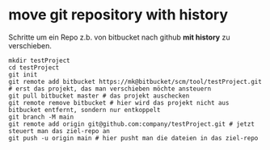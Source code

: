 # move git repository with history

Schritte um ein Repo z.b. von bitbucket nach github __mit history__ zu verschieben.

```
mkdir testProject
cd testProject
git init
git remote add bitbucket https://mk@bitbucket/scm/tool/testProject.git # erst das projekt, das man verschieben möchte ansteuern
git pull bitbucket master # das projekt auschecken
git remote remove bitbucket # hier wird das projekt nicht aus bitbucket entfernt, sondern nur entkoppelt
git branch -M main
git remote add origin git@github.com:company/testProject.git # jetzt steuert man das ziel-repo an
git push -u origin main # hier pusht man die dateien in das ziel-repo
```
